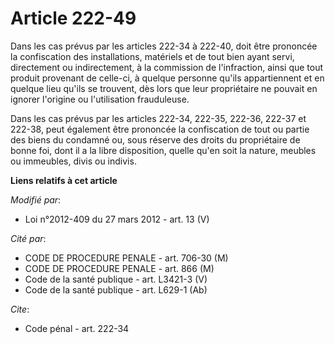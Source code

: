 # Article 222-49

Dans les cas prévus par les articles 222-34 à 222-40, doit être prononcée la confiscation des installations, matériels et de
tout bien ayant servi, directement ou indirectement, à la commission de l'infraction, ainsi que tout produit provenant de
celle-ci, à quelque personne qu'ils appartiennent et en quelque lieu qu'ils se trouvent, dès lors que leur propriétaire ne
pouvait en ignorer l'origine ou l'utilisation frauduleuse. 

Dans les cas prévus par les articles 222-34, 222-35, 222-36, 222-37 et 222-38, peut également être prononcée la confiscation
de tout ou partie des biens du condamné ou, sous réserve des droits du propriétaire de bonne foi, dont il a la libre
disposition, quelle qu'en soit la nature, meubles ou immeubles, divis ou indivis.

**Liens relatifs à cet article**

_Modifié par_:

  - Loi n°2012-409 du 27 mars 2012 - art. 13 (V)

_Cité par_:

  - CODE DE PROCEDURE PENALE - art. 706-30 (M)
  - CODE DE PROCEDURE PENALE - art. 866 (M)
  - Code de la santé publique - art. L3421-3 (V)
  - Code de la santé publique - art. L629-1 (Ab)

_Cite_:

  - Code pénal - art. 222-34

